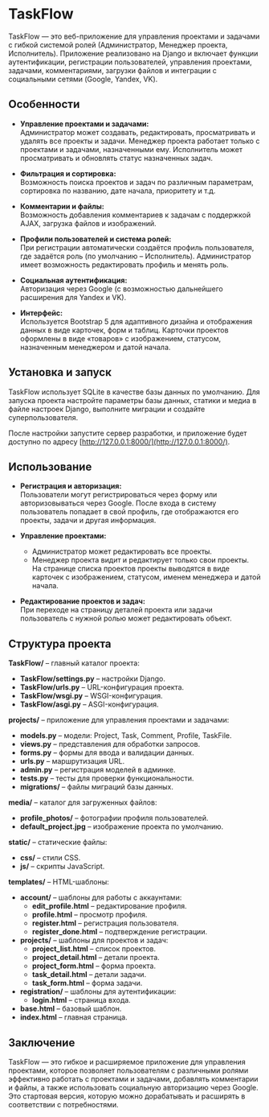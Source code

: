 # TaskFlow

TaskFlow — это веб-приложение для управления проектами и задачами с гибкой системой ролей (Администратор, Менеджер проекта, Исполнитель). Приложение реализовано на Django и включает функции аутентификации, регистрации пользователей, управления проектами, задачами, комментариями, загрузки файлов и интеграции с социальными сетями (Google, Yandex, VK).

## Особенности

- **Управление проектами и задачами:**  
  Администратор может создавать, редактировать, просматривать и удалять все проекты и задачи. Менеджер проекта работает только с проектами и задачами, назначенными ему. Исполнитель может просматривать и обновлять статус назначенных задач.
  
- **Фильтрация и сортировка:**  
  Возможность поиска проектов и задач по различным параметрам, сортировка по названию, дате начала, приоритету и т.д.

- **Комментарии и файлы:**  
  Возможность добавления комментариев к задачам с поддержкой AJAX, загрузка файлов и изображений.

- **Профили пользователей и система ролей:**  
  При регистрации автоматически создаётся профиль пользователя, где задаётся роль (по умолчанию – Исполнитель). Администратор имеет возможность редактировать профиль и менять роль.

- **Социальная аутентификация:**  
  Авторизация через Google (с возможностью дальнейшего расширения для Yandex и VK).

- **Интерфейс:**  
  Используется Bootstrap 5 для адаптивного дизайна и отображения данных в виде карточек, форм и таблиц. Карточки проектов оформлены в виде «товаров» с изображением, статусом, назначенным менеджером и датой начала.

## Установка и запуск

TaskFlow использует SQLite в качестве базы данных по умолчанию. Для запуска проекта настройте параметры базы данных, статики и медиа в файле настроек Django, выполните миграции и создайте суперпользователя.

После настройки запустите сервер разработки, и приложение будет доступно по адресу [http://127.0.0.1:8000/](http://127.0.0.1:8000/).

## Использование

- **Регистрация и авторизация:**  
  Пользователи могут регистрироваться через форму или авторизовываться через Google. После входа в систему пользователь попадает в свой профиль, где отображаются его проекты, задачи и другая информация.

- **Управление проектами:**  
  - Администратор может редактировать все проекты.  
  - Менеджер проекта видит и редактирует только свои проекты.  
  На странице списка проектов проекты выводятся в виде карточек с изображением, статусом, именем менеджера и датой начала.

- **Редактирование проектов и задач:**  
  При переходе на страницу деталей проекта или задачи пользователь с нужной ролью может редактировать объект.

## Структура проекта

**TaskFlow/** – главный каталог проекта:
  - **TaskFlow/settings.py** – настройки Django.
  - **TaskFlow/urls.py** – URL-конфигурация проекта.
  - **TaskFlow/wsgi.py** – WSGI-конфигурация.
  - **TaskFlow/asgi.py** – ASGI-конфигурация.

**projects/** – приложение для управления проектами и задачами:
  - **models.py** – модели: Project, Task, Comment, Profile, TaskFile.
  - **views.py** – представления для обработки запросов.
  - **forms.py** – формы для ввода и валидации данных.
  - **urls.py** – маршрутизация URL.
  - **admin.py** – регистрация моделей в админке.
  - **tests.py** – тесты для проверки функциональности.
  - **migrations/** – файлы миграций базы данных.

**media/** – каталог для загруженных файлов:
  - **profile_photos/** – фотографии профиля пользователей.
  - **default_project.jpg** – изображение проекта по умолчанию.

**static/** – статические файлы:
  - **css/** – стили CSS.
  - **js/** – скрипты JavaScript.

**templates/** – HTML-шаблоны:
  - **account/** – шаблоны для работы с аккаунтами:
    - **edit_profile.html** – редактирование профиля.
    - **profile.html** – просмотр профиля.
    - **register.html** – регистрация пользователя.
    - **register_done.html** – подтверждение регистрации.
  - **projects/** – шаблоны для проектов и задач:
    - **project_list.html** – список проектов.
    - **project_detail.html** – детали проекта.
    - **project_form.html** – форма проекта.
    - **task_detail.html** – детали задачи.
    - **task_form.html** – форма задачи.
  - **registration/** – шаблоны для аутентификации:
    - **login.html** – страница входа.
  - **base.html** – базовый шаблон.
  - **index.html** – главная страница.



## Заключение

TaskFlow — это гибкое и расширяемое приложение для управления проектами, которое позволяет пользователям с различными ролями эффективно работать с проектами и задачами, добавлять комментарии и файлы, а также использовать социальную авторизацию через Google. Это стартовая версия, которую можно дорабатывать и расширять в соответствии с потребностями.